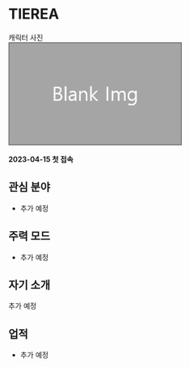 # TIEREA

캐릭터 사진  
![캐릭터](../../asset/blank_img.jpg)

**2023-04-15 첫 접속**

## 관심 분야

- 추가 예정

## 주력 모드

- 추가 예정

## 자기 소개

추가 예정

## 업적

- 추가 예정


<!-- 참여 목록 -->
<!-- tag_target_open:reverse_link_list:member_contribute -->
<!-- tag_arg:preset:member_contribute -->
<!-- tag_close -->